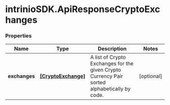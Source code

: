 # intrinioSDK.ApiResponseCryptoExchanges

### Properties
Name | Type | Description | Notes
------------ | ------------- | ------------- | -------------
**exchanges** | [**[CryptoExchange]**](CryptoExchange.md) | A list of Crypto Exchanges for the given Crypto Currency Pair sorted alphabetically by code. | [optional] 


